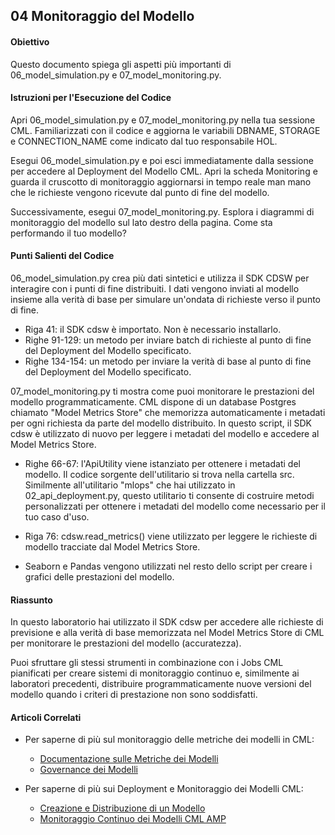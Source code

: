 ## 04 Monitoraggio del Modello

#### Obiettivo

Questo documento spiega gli aspetti più importanti di 06_model_simulation.py e 07_model_monitoring.py.

#### Istruzioni per l'Esecuzione del Codice

Apri 06_model_simulation.py e 07_model_monitoring.py nella tua sessione CML. Familiarizzati con il codice e aggiorna le variabili DBNAME, STORAGE e CONNECTION_NAME come indicato dal tuo responsabile HOL.

Esegui 06_model_simulation.py e poi esci immediatamente dalla sessione per accedere al Deployment del Modello CML. Apri la scheda Monitoring e guarda il cruscotto di monitoraggio aggiornarsi in tempo reale man mano che le richieste vengono ricevute dal punto di fine del modello.

Successivamente, esegui 07_model_monitoring.py. Esplora i diagrammi di monitoraggio del modello sul lato destro della pagina. Come sta performando il tuo modello?

#### Punti Salienti del Codice

06_model_simulation.py crea più dati sintetici e utilizza il SDK CDSW per interagire con i punti di fine distribuiti. I dati vengono inviati al modello insieme alla verità di base per simulare un'ondata di richieste verso il punto di fine.

* Riga 41: il SDK cdsw è importato. Non è necessario installarlo.
* Righe 91-129: un metodo per inviare batch di richieste al punto di fine del Deployment del Modello specificato.
* Righe 134-154: un metodo per inviare la verità di base al punto di fine del Deployment del Modello specificato.

07_model_monitoring.py ti mostra come puoi monitorare le prestazioni del modello programmaticamente. CML dispone di un database Postgres chiamato "Model Metrics Store" che memorizza automaticamente i metadati per ogni richiesta da parte del modello distribuito. In questo script, il SDK cdsw è utilizzato di nuovo per leggere i metadati del modello e accedere al Model Metrics Store.

* Righe 66-67: l'ApiUtility viene istanziato per ottenere i metadati del modello. Il codice sorgente dell'utilitario si trova nella cartella src. Similmente all'utilitario "mlops" che hai utilizzato in 02_api_deployment.py, questo utilitario ti consente di costruire metodi personalizzati per ottenere i metadati del modello come necessario per il tuo caso d'uso.

* Riga 76: cdsw.read_metrics() viene utilizzato per leggere le richieste di modello tracciate dal Model Metrics Store.

* Seaborn e Pandas vengono utilizzati nel resto dello script per creare i grafici delle prestazioni del modello.

#### Riassunto

In questo laboratorio hai utilizzato il SDK cdsw per accedere alle richieste di previsione e alla verità di base memorizzata nel Model Metrics Store di CML per monitorare le prestazioni del modello (accuratezza).

Puoi sfruttare gli stessi strumenti in combinazione con i Jobs CML pianificati per creare sistemi di monitoraggio continuo e, similmente ai laboratori precedenti, distribuire programmaticamente nuove versioni del modello quando i criteri di prestazione non sono soddisfatti.

#### Articoli Correlati

* Per saperne di più sul monitoraggio delle metriche dei modelli in CML:
  * [Documentazione sulle Metriche dei Modelli](https://docs.cloudera.com/machine-learning/cloud/model-metrics/topics/ml-enabling-model-metrics.html)
  * [Governance dei Modelli](https://docs.cloudera.com/machine-learning/cloud/model-governance/topics/ml-enabling-model-governance.html)

* Per saperne di più sui Deployment e Monitoraggio dei Modelli CML:
  * [Creazione e Distribuzione di un Modello](https://docs.cloudera.com/machine-learning/cloud/models/topics/ml-creating-and-deploying-a-model.html)
  * [Monitoraggio Continuo dei Modelli CML AMP](https://github.com/cloudera/CML_AMP_Continuous_Model_Monitoring)
